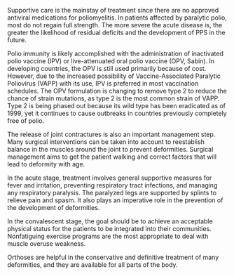 Supportive care is the mainstay of treatment since there are no approved antiviral medications for poliomyelitis. In patients affected by paralytic polio, most do not regain full strength. The more severe the acute disease is, the greater the likelihood of residual deficits and the development of PPS in the future.

Polio immunity is likely accomplished with the administration of inactivated polio vaccine (IPV) or live-attenuated oral polio vaccine (OPV, Sabin). In developing countries, the OPV is still used primarily because of cost. However, due to the increased possibility of Vaccine-Associated Paralytic Poliovirus (VAPP) with its use, IPV is preferred in most vaccination schedules. The OPV formulation is changing to remove type 2 to reduce the chance of strain mutations, as type 2 is the most common strain of VAPP. Type 2 is being phased out because its wild type has been eradicated as of 1999, yet it continues to cause outbreaks in countries previously completely free of polio.

The release of joint contractures is also an important management step. Many surgical interventions can be taken into account to reestablish balance in the muscles around the joint to prevent deformities. Surgical management aims to get the patient walking and correct factors that will lead to deformity with age.

In the acute stage, treatment involves general supportive measures for fever and irritation, preventing respiratory tract infections, and managing any respiratory paralysis. The paralyzed legs are supported by splints to relieve pain and spasm. It also plays an imperative role in the prevention of the development of deformities.

In the convalescent stage, the goal should be to achieve an acceptable physical status for the patients to be integrated into their communities. Nonfatiguing exercise programs are the most appropriate to deal with muscle overuse weakness.

Orthoses are helpful in the conservative and definitive treatment of many deformities, and they are available for all parts of the body.